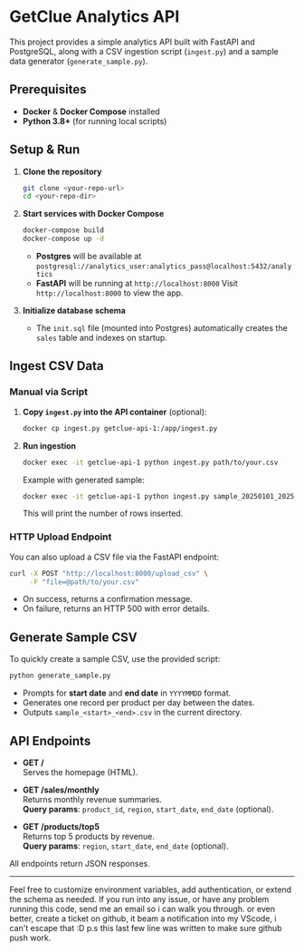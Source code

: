 # GetClue Analytics API

This project provides a simple analytics API built with FastAPI and PostgreSQL, along with a CSV ingestion script (`ingest.py`) and a sample data generator (`generate_sample.py`).

## Prerequisites

- **Docker** & **Docker Compose** installed
- **Python 3.8+** (for running local scripts)

## Setup & Run

1. **Clone the repository**
   ```bash
   git clone <your-repo-url>
   cd <your-repo-dir>
   ```

2. **Start services with Docker Compose**
   ```bash
   docker-compose build
   docker-compose up -d
   ```
   - **Postgres** will be available at `postgresql://analytics_user:analytics_pass@localhost:5432/analytics`
   - **FastAPI** will be running at `http://localhost:8000`
   Visit `http://localhost:8000` to view the app.


3. **Initialize database schema**
   - The `init.sql` file (mounted into Postgres) automatically creates the `sales` table and indexes on startup.

## Ingest CSV Data

### Manual via Script

1. **Copy `ingest.py` into the API container** (optional):
   ```bash
   docker cp ingest.py getclue-api-1:/app/ingest.py
   ```
2. **Run ingestion**
   ```bash
   docker exec -it getclue-api-1 python ingest.py path/to/your.csv
   ```
   Example with generated sample:
   ```bash
   docker exec -it getclue-api-1 python ingest.py sample_20250101_20250107.csv
   ```
   This will print the number of rows inserted.

### HTTP Upload Endpoint

You can also upload a CSV file via the FastAPI endpoint:

```bash
curl -X POST "http://localhost:8000/upload_csv" \
     -F "file=@path/to/your.csv"
```

- On success, returns a confirmation message.
- On failure, returns an HTTP 500 with error details.

## Generate Sample CSV

To quickly create a sample CSV, use the provided script:

```bash
python generate_sample.py
```

- Prompts for **start date** and **end date** in `YYYYMMDD` format.
- Generates one record per product per day between the dates.
- Outputs `sample_<start>_<end>.csv` in the current directory.

## API Endpoints

- **GET /**  
  Serves the homepage (HTML).

- **GET /sales/monthly**  
  Returns monthly revenue summaries.  
  **Query params**: `product_id`, `region`, `start_date`, `end_date` (optional).

- **GET /products/top5**  
  Returns top 5 products by revenue.  
  **Query params**: `region`, `start_date`, `end_date` (optional).

All endpoints return JSON responses.

---

Feel free to customize environment variables, add authentication, or extend the schema as needed.
If you run into any issue, or have any problem running this code, send me an email so i can walk you through. or even better,
create a ticket on github, it beam a notification into my VScode, i can't escape that :D 
p.s this last few line was written to make sure github push work.
